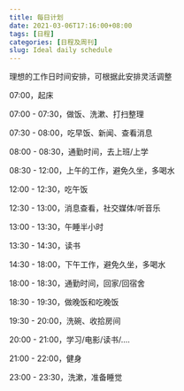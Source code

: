 ```yaml
---
title: 每日计划
date: 2021-03-06T17:16:00+08:00
tags: [日程]
categories: [日程及周刊]
slug: Ideal daily schedule
---
```


理想的工作日时间安排，可根据此安排灵活调整

<!--more-->

07:00，起床

07:00 - 07:30，做饭、洗漱、打扫整理

07:30 - 08:00，吃早饭、新闻、查看消息

08:00 - 08:30，通勤时间，去上班/上学

08:30 - 12:00，上午的工作，避免久坐，多喝水

12:00 - 12:30，吃午饭

12:30 - 13:00，消息查看，社交媒体/听音乐

13:00 - 13:30，午睡半小时

13:30 - 14:30，读书

14:30 - 18:00，下午工作，避免久坐，多喝水

18:00 - 18:30，通勤时间，回家/回宿舍

18:30 - 19:30，做晚饭和吃晚饭

19:30 - 20:00，洗碗、收拾房间

20:00 - 21:00，学习/电影/读书/....

21:00 - 22:00，健身

23:00 - 23:30，洗漱，准备睡觉

